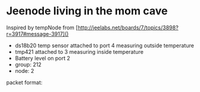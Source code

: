 # Jeenode living in the mom cave

Inspired by tempNode from [http://jeelabs.net/boards/7/topics/3898?r=3917#message-3917]()

* ds18b20 temp sensor attached to port 4 measuring outside temperature
* tmp421 attached to 3 measuring inside temperature
* Battery level on port 2
* group: 212
* node: 2

packet format:

